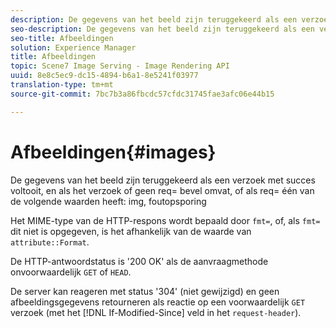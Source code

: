 ```yaml
---
description: De gegevens van het beeld zijn teruggekeerd als een verzoek met succes voltooit, en als het verzoek of geen req= bevel omvat, of als req= één van de volgende waarden img heeft, zuivert
seo-description: De gegevens van het beeld zijn teruggekeerd als een verzoek met succes voltooit, en als het verzoek of geen req= bevel omvat, of als req= één van de volgende waarden img heeft, zuivert
seo-title: Afbeeldingen
solution: Experience Manager
title: Afbeeldingen
topic: Scene7 Image Serving - Image Rendering API
uuid: 8e8c5ec9-dc15-4894-b6a1-8e5241f03977
translation-type: tm+mt
source-git-commit: 7bc7b3a86fbcdc57cfdc31745fae3afc06e44b15

---
```



# Afbeeldingen{#images}

De gegevens van het beeld zijn teruggekeerd als een verzoek met succes voltooit, en als het verzoek of geen req= bevel omvat, of als req= één van de volgende waarden heeft: img, foutopsporing

Het MIME-type van de HTTP-respons wordt bepaald door `fmt=`, of, als `fmt=` dit niet is opgegeven, is het afhankelijk van de waarde van `attribute::Format`.

De HTTP-antwoordstatus is &#39;200 OK&#39; als de aanvraagmethode onvoorwaardelijk `GET` of `HEAD`.

De server kan reageren met status &#39;304&#39; (niet gewijzigd) en geen afbeeldingsgegevens retourneren als reactie op een voorwaardelijk `GET` verzoek (met het [!DNL If-Modified-Since] veld in het `request-header`).

